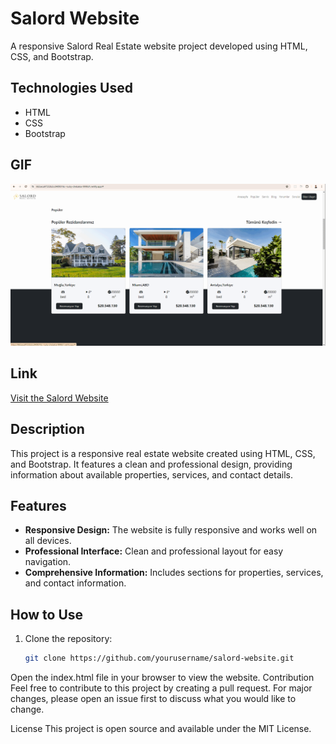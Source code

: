 # Salord Website

A responsive Salord Real Estate website project developed using HTML, CSS, and Bootstrap.

## Technologies Used

- HTML
- CSS
- Bootstrap

## GIF

![Salord Website](images/Salord-GIF.gif)

## Link

[Visit the Salord Website](https://662ceca97232b2cc9409316c--lucky-chebakia-9998d1.netlify.app/)

## Description

This project is a responsive real estate website created using HTML, CSS, and Bootstrap. It features a clean and professional design, providing information about available properties, services, and contact details.

## Features

- **Responsive Design:** The website is fully responsive and works well on all devices.
- **Professional Interface:** Clean and professional layout for easy navigation.
- **Comprehensive Information:** Includes sections for properties, services, and contact information.

## How to Use

1. Clone the repository:
   ```bash
   git clone https://github.com/yourusername/salord-website.git
Open the index.html file in your browser to view the website.
Contribution
Feel free to contribute to this project by creating a pull request. For major changes, please open an issue first to discuss what you would like to change.

License
This project is open source and available under the MIT License.
